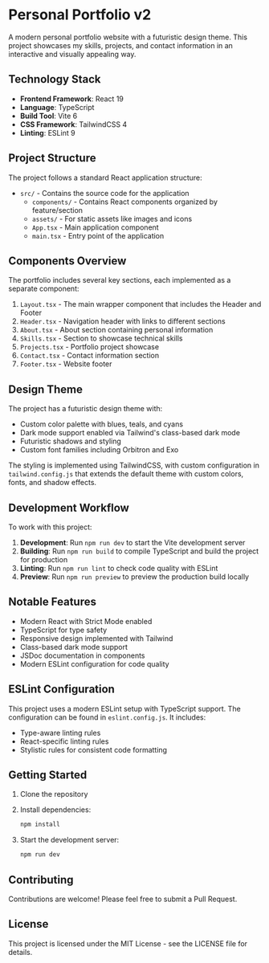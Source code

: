 # Personal Portfolio v2

A modern personal portfolio website with a futuristic design theme. This project showcases my skills, projects, and contact information in an interactive and visually appealing way.

## Technology Stack

- **Frontend Framework**: React 19
- **Language**: TypeScript
- **Build Tool**: Vite 6
- **CSS Framework**: TailwindCSS 4
- **Linting**: ESLint 9

## Project Structure

The project follows a standard React application structure:

- `src/` - Contains the source code for the application
  - `components/` - Contains React components organized by feature/section
  - `assets/` - For static assets like images and icons
  - `App.tsx` - Main application component
  - `main.tsx` - Entry point of the application

## Components Overview

The portfolio includes several key sections, each implemented as a separate component:

1. `Layout.tsx` - The main wrapper component that includes the Header and Footer
2. `Header.tsx` - Navigation header with links to different sections
3. `About.tsx` - About section containing personal information
4. `Skills.tsx` - Section to showcase technical skills
5. `Projects.tsx` - Portfolio project showcase
6. `Contact.tsx` - Contact information section
7. `Footer.tsx` - Website footer

## Design Theme

The project has a futuristic design theme with:

- Custom color palette with blues, teals, and cyans
- Dark mode support enabled via Tailwind's class-based dark mode
- Futuristic shadows and styling
- Custom font families including Orbitron and Exo

The styling is implemented using TailwindCSS, with custom configuration in `tailwind.config.js` that extends the default theme with custom colors, fonts, and shadow effects.

## Development Workflow

To work with this project:

1. **Development**: Run `npm run dev` to start the Vite development server
2. **Building**: Run `npm run build` to compile TypeScript and build the project for production
3. **Linting**: Run `npm run lint` to check code quality with ESLint
4. **Preview**: Run `npm run preview` to preview the production build locally

## Notable Features

- Modern React with Strict Mode enabled
- TypeScript for type safety
- Responsive design implemented with Tailwind
- Class-based dark mode support
- JSDoc documentation in components
- Modern ESLint configuration for code quality

## ESLint Configuration

This project uses a modern ESLint setup with TypeScript support. The configuration can be found in `eslint.config.js`. It includes:

- Type-aware linting rules
- React-specific linting rules
- Stylistic rules for consistent code formatting

## Getting Started

1. Clone the repository
2. Install dependencies:

   ```bash
   npm install
   ```

3. Start the development server:

   ```bash
   npm run dev
   ```

## Contributing

Contributions are welcome! Please feel free to submit a Pull Request.

## License

This project is licensed under the MIT License - see the LICENSE file for details.
